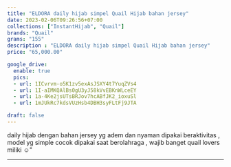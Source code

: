```yaml
---
title: "ELDORA daily hijab simpel Quail Hijab bahan jersey"
date: 2023-02-06T09:26:56+07:00
collections: ["InstantHijab", "Quail"]
brands: "Quail"
grams: "155"
description : "ELDORA daily hijab simpel Quail Hijab bahan jersey"
price: "65,000.00"

google_drive:
  enable: true
  pics:
  - url: 1ICvrvm-o5K1zv5exAsJSXY4t7YuqZVs4
  - url: 1I-aIMKQAlBs0gU3yJ58kVvEBKnWLceEY
  - url: 1a-4Ke2jsUTsBRJov7hcABfJK2_ioxuSl
  - url: 1mJUkRc7kdsVUzHsb4DBH3syFLtFj9JTA

draft: false
---
```


daily hijab dengan bahan jersey yg adem dan nyaman dipakai beraktivitas , model yg simple  cocok dipakai saat berolahraga , wajib banget quail lovers miliki ☺️"

-----------    
 
